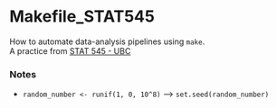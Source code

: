 # Makefile_STAT545
How to automate data-analysis pipelines using `make`.  
A practice from [STAT 545 - UBC](https://stat545.com/automating-pipeline.html)

### Notes
* `random_number <- runif(1, 0, 10^8)` --> `set.seed(random_number)`
